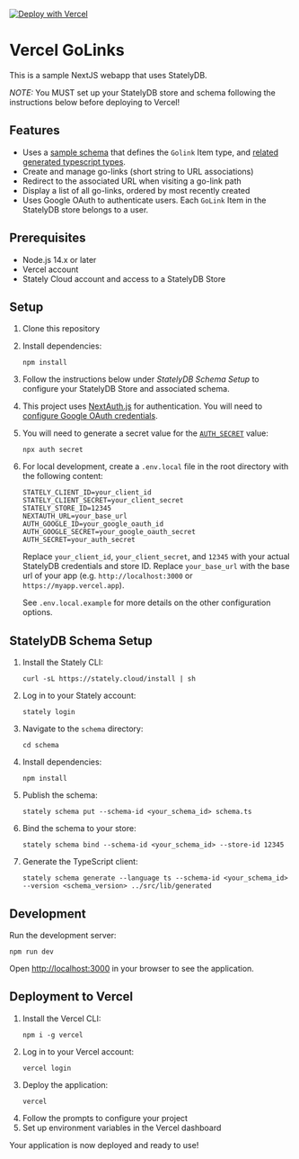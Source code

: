 [![Deploy with Vercel](https://vercel.com/button)](https://vercel.com/new/clone?repository-url=https%3A%2F%2Fgithub.com%2FStatelyCloud%2Fvercel-starter-template&env=STATELY_STORE_ID,STATELY_CLIENT_SECRET,STATELY_CLIENT_SECRET,NEXTAUTH_URL,AUTH_SECRET,AUTH_GOOGLE_ID,AUTH_GOOGLE_SECRET&envDescription=API%20keys%20and%20Store%20configuration.&envLink=https%3A%2F%2Fdocs.stately.cloud%2Fguides%2Fconnect%2F&skippable-integrations=1)

# Vercel GoLinks

This is a sample NextJS webapp that uses StatelyDB.

*NOTE:* You MUST set up your StatelyDB store and schema following the instructions below before deploying to Vercel!

## Features

- Uses a [sample schema](./schema/schema.ts) that defines the `Golink` Item type, and [related generated typescript types](./src/lib/generated).
- Create and manage go-links (short string to URL associations)
- Redirect to the associated URL when visiting a go-link path
- Display a list of all go-links, ordered by most recently created
- Uses Google OAuth to authenticate users. Each `GoLink` Item in the StatelyDB store belongs to a user.

## Prerequisites

- Node.js 14.x or later
- Vercel account
- Stately Cloud account and access to a StatelyDB Store

## Setup

1. Clone this repository
2. Install dependencies:
   ```
   npm install
   ```
3. Follow the instructions below under _StatelyDB Schema Setup_ to configure your StatelyDB Store and associated schema.
4. This project uses [NextAuth.js](https://next-auth.js.org/) for authentication. You will need to [configure Google OAuth credentials](https://next-auth.js.org/providers/google).
5. You will need to generate a secret value for the [`AUTH_SECRET`](https://next-auth.js.org/configuration/options#nextauth_secret) value:
   ```
   npx auth secret
   ```
6. For local development, create a `.env.local` file in the root directory with the following content:
   ```
   STATELY_CLIENT_ID=your_client_id
   STATELY_CLIENT_SECRET=your_client_secret
   STATELY_STORE_ID=12345
   NEXTAUTH_URL=your_base_url
   AUTH_GOOGLE_ID=your_google_oauth_id
   AUTH_GOOGLE_SECRET=your_google_oauth_secret
   AUTH_SECRET=your_auth_secret
   ```
   Replace `your_client_id`, `your_client_secret`, and `12345` with your actual StatelyDB credentials and store ID.  Replace `your_base_url` with the base url of your app (e.g. `http://localhost:3000` or `https://myapp.vercel.app`).
   
   See `.env.local.example` for more details on the other configuration options.

## StatelyDB Schema Setup

1. Install the Stately CLI:
   ```
   curl -sL https://stately.cloud/install | sh
   ```
2. Log in to your Stately account:
   ```
   stately login
   ```
3. Navigate to the `schema` directory:
   ```
   cd schema
   ```
4. Install dependencies:
   ```
   npm install
   ```
5. Publish the schema:
   ```
   stately schema put --schema-id <your_schema_id> schema.ts
   ```
6. Bind the schema to your store:
   ```
   stately schema bind --schema-id <your_schema_id> --store-id 12345
   ```
7. Generate the TypeScript client:
   ```
   stately schema generate --language ts --schema-id <your_schema_id> --version <schema_version> ../src/lib/generated
   ```

## Development

Run the development server:

```
npm run dev
```

Open [http://localhost:3000](http://localhost:3000) in your browser to see the application.

## Deployment to Vercel

1. Install the Vercel CLI:
   ```
   npm i -g vercel
   ```
2. Log in to your Vercel account:
   ```
   vercel login
   ```
3. Deploy the application:
   ```
   vercel
   ```
4. Follow the prompts to configure your project
5. Set up environment variables in the Vercel dashboard

Your application is now deployed and ready to use!
